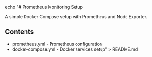 echo "# Prometheus Monitoring Setup

A simple Docker Compose setup with Prometheus and Node Exporter.

## Contents
- prometheus.yml - Prometheus configuration
- docker-compose.yml - Docker services setup" > README.md
